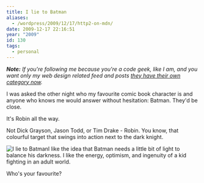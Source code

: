 ```yaml
---
title: I lie to Batman
aliases:
  - /wordpress/2009/12/17/http2-on-mdn/
date: 2009-12-17 22:16:51
year: "2009"
id: 130
tags:
  - personal
---
```


_**Note:** If you're following me because you're a code geek, like I am, and you want only my web design related feed and posts [they have their own category now](/tags/webdesign/)._

I was asked the other night who my favourite comic book character is and anyone who knows me would answer without hesitation: Batman. They'd be close.

It's Robin all the way.

Not Dick Grayson,  Jason Todd, or Tim Drake - Robin. You know, that colourful target that swings into action next to the dark knight.

![I lie to Batman](http://farm5.static.flickr.com/4004/4194596500_688fdb15ed_o.jpg)I like the idea that Batman needs a little bit of light to balance his darkness. I like the energy, optimism, and ingenuity of a kid fighting in an adult world.

Who's your favourite?
